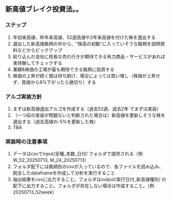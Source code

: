 ## 新高値ブレイク投資法。。
### ステップ
1. 年初来高値、昨年来高値、52週高値や2年来高値を付けた株を選出する
1. 選出した新高値銘柄の中から、"株高の初動"に入っていそうな銘柄を説明資料などからピックアップ
1. 絞り込んだ会社に校長な売れ行きが期待できる有力商品・サービスがあれば実体験してチェックする
1. 業績&株価の工場が最も期待できる銘柄に投資する
1. 株価の上昇が続く間は持ち続け、場合によっては買い増し（株価が上昇せず、買値から8%下がったら損切り）する

### アルゴ実装方針
1. まずは新高値選出アルゴを作成する（過去52週、過去2年 でまずは実装）
1. （一つ前の実装が問題ないと判断された場合は）新高値を更新しそうな株を選出する（過去高値の-5%を更新した株）
1. TBA

### 実装時の注意事項
1. データはcsvでinput/足種_本数_日付/ フォルダで提供される（例　W_52_20250713, M_24_20250713）
1. フォルダ配下には銘柄別のcsvが入っているので、各ファイルを読み込み、統合したdataframeを作成して分析を実行すること
1. 抽出結果をcsvに出力すること。フォルダはoutput/実行日付_新高値種別/ の配下に出力すること。フォルダが存在しない場合は作成すること。（例 20250713_52week）